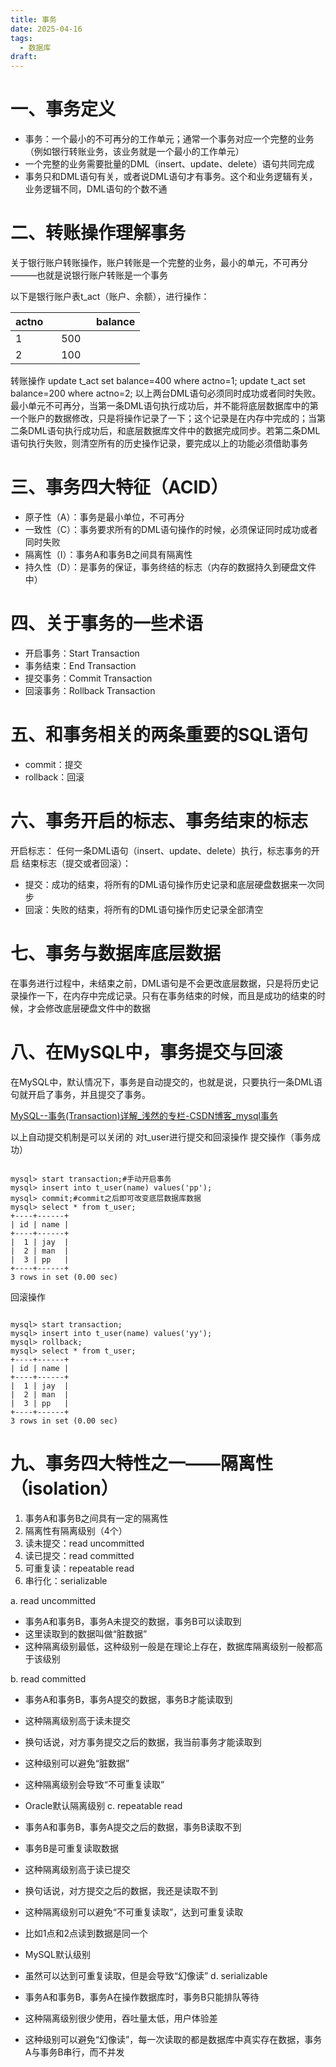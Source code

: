 ```yaml
---
title: 事务
date: 2025-04-16
tags:
  - 数据库
draft:
---
```

# 一、事务定义

- 事务：一个最小的不可再分的工作单元；通常一个事务对应一个完整的业务（例如银行转账业务，该业务就是一个最小的工作单元）
- 一个完整的业务需要批量的DML（insert、update、delete）语句共同完成
- 事务只和DML语句有关，或者说DML语句才有事务。这个和业务逻辑有关，业务逻辑不同，DML语句的个数不通
# 二、转账操作理解事务


关于银行账户转账操作，账户转账是一个完整的业务，最小的单元，不可再分———也就是说银行账户转账是一个事务

以下是银行账户表t_act（账户、余额），进行操作：

| actno    |              balance |
| -------- | -------------------- |
| 1        | 500                  |
| 2        | 100                  |

转账操作
update t_act set balance=400 where actno=1;
update t_act set balance=200 where actno=2;
以上两台DML语句必须同时成功或者同时失败。最小单元不可再分，当第一条DML语句执行成功后，并不能将底层数据库中的第一个账户的数据修改，只是将操作记录了一下；这个记录是在内存中完成的；当第二条DML语句执行成功后，和底层数据库文件中的数据完成同步。若第二条DML语句执行失败，则清空所有的历史操作记录，要完成以上的功能必须借助事务

# 三、事务四大特征（ACID）

- 原子性（A）：事务是最小单位，不可再分
- 一致性（C）：事务要求所有的DML语句操作的时候，必须保证同时成功或者同时失败
- 隔离性（I）：事务A和事务B之间具有隔离性
- 持久性（D）：是事务的保证，事务终结的标志（内存的数据持久到硬盘文件中）
# 四、关于事务的一些术语

- 开启事务：Start Transaction
- 事务结束：End Transaction
- 提交事务：Commit Transaction
- 回滚事务：Rollback Transaction
# 五、和事务相关的两条重要的SQL语句

- commit：提交
- rollback：回滚
# 六、事务开启的标志、事务结束的标志

开启标志：
任何一条DML语句（insert、update、delete）执行，标志事务的开启
结束标志（提交或者回滚）：
- 提交：成功的结束，将所有的DML语句操作历史记录和底层硬盘数据来一次同步
- 回滚：失败的结束，将所有的DML语句操作历史记录全部清空
# 七、事务与数据库底层数据

在事务进行过程中，未结束之前，DML语句是不会更改底层数据，只是将历史记录操作一下，在内存中完成记录。只有在事务结束的时候，而且是成功的结束的时候，才会修改底层硬盘文件中的数据
# 八、在MySQL中，事务提交与回滚

在MySQL中，默认情况下，事务是自动提交的，也就是说，只要执行一条DML语句就开启了事务，并且提交了事务。

[MySQL--事务(Transaction)详解_浅然的专栏-CSDN博客_mysql事务](https://blog.csdn.net/w_linux/article/details/79666086)

以上自动提交机制是可以关闭的
对t_user进行提交和回滚操作
提交操作（事务成功）
```

mysql> start transaction;#手动开启事务
mysql> insert into t_user(name) values('pp');
mysql> commit;#commit之后即可改变底层数据库数据
mysql> select * from t_user;
+----+------+
| id | name |
+----+------+
|  1 | jay  |
|  2 | man  |
|  3 | pp   |
+----+------+
3 rows in set (0.00 sec)

```

回滚操作

```

mysql> start transaction;
mysql> insert into t_user(name) values('yy');
mysql> rollback;
mysql> select * from t_user;
+----+------+
| id | name |
+----+------+
|  1 | jay  |
|  2 | man  |
|  3 | pp   |
+----+------+
3 rows in set (0.00 sec)

```

# 九、事务四大特性之一——隔离性（isolation）

1. 事务A和事务B之间具有一定的隔离性
2. 隔离性有隔离级别（4个）
3. 读未提交：read uncommitted
4. 读已提交：read committed
5. 可重复读：repeatable read
6. 串行化：serializable

a. read uncommitted

- 事务A和事务B，事务A未提交的数据，事务B可以读取到
- 这里读取到的数据叫做“脏数据”
- 这种隔离级别最低，这种级别一般是在理论上存在，数据库隔离级别一般都高于该级别

b. read committed

- 事务A和事务B，事务A提交的数据，事务B才能读取到
- 这种隔离级别高于读未提交
- 换句话说，对方事务提交之后的数据，我当前事务才能读取到
- 这种级别可以避免“脏数据”
- 这种隔离级别会导致“不可重复读取”
- Oracle默认隔离级别
c. repeatable read

- 事务A和事务B，事务A提交之后的数据，事务B读取不到
- 事务B是可重复读取数据
- 这种隔离级别高于读已提交
- 换句话说，对方提交之后的数据，我还是读取不到
- 这种隔离级别可以避免“不可重复读取”，达到可重复读取
- 比如1点和2点读到数据是同一个
- MySQL默认级别
- 虽然可以达到可重复读取，但是会导致“幻像读”
d. serializable

- 事务A和事务B，事务A在操作数据库时，事务B只能排队等待
- 这种隔离级别很少使用，吞吐量太低，用户体验差
- 这种级别可以避免“幻像读”，每一次读取的都是数据库中真实存在数据，事务A与事务B串行，而不并发